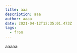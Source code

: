 ```yaml
---
title: aaa
description: aaa
author: aaaa
date: 2021-04-12T12:35:01.473Z
tags:
  - from
---
```

aaaaa